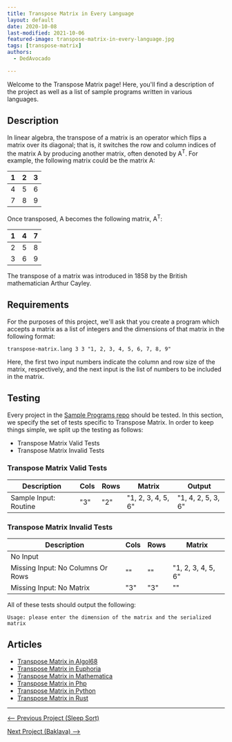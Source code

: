 ```yaml
---
title: Transpose Matrix in Every Language
layout: default
date: 2020-10-08
last-modified: 2021-10-06
featured-image: transpose-matrix-in-every-language.jpg
tags: [transpose-matrix]
authors: 
  - DedAvocado

---
```


Welcome to the Transpose Matrix page! Here, you'll find a description of the project as well as a list of sample programs written in various languages.

## Description

In linear algebra, the transpose of a matrix is an operator which flips a matrix over its diagonal; 
that is, it switches the row and column indices of the matrix A by producing another matrix, often 
denoted by A<sup>T</sup>. For example, the following matrix could be the matrix A:

| 1 | 2 | 3 |
| - |:-:| -:|
| 4 | 5 | 6 |
| 7 | 8 | 9 |

Once transposed, A becomes the following matrix, A<sup>T</sup>:

| 1 | 4 | 7 |
| - |:-:| -:|
| 2 | 5 | 8 |
| 3 | 6 | 9 |

The transpose of a matrix was introduced in 1858 by the British mathematician Arthur Cayley.


## Requirements

For the purposes of this project, we'll ask that you create a program which accepts
a matrix as a list of integers and the dimensions of that matrix in the following
format:

```
transpose-matrix.lang 3 3 "1, 2, 3, 4, 5, 6, 7, 8, 9"
```

Here, the first two input numbers indicate the column and row size of the matrix, respectively, and the 
next input is the list of numbers to be included in the matrix.


## Testing

Every project in the [Sample Programs repo](https://github.com/TheRenegadeCoder/sample-programs) should be tested.
In this section, we specify the set of tests specific to Transpose Matrix.
In order to keep things simple, we split up the testing as follows:

- Transpose Matrix Valid Tests
- Transpose Matrix Invalid Tests

### Transpose Matrix Valid Tests

| Description | Cols | Rows | Matrix | Output |
| ----------- | ---- | ---- | ------ | ------ |
| Sample Input: Routine | "3" | "2" | "1, 2, 3, 4, 5, 6" | "1, 4, 2, 5, 3, 6" |

### Transpose Matrix Invalid Tests

| Description | Cols | Rows | Matrix |
| ----------- | ---- | ---- | ------ |
| No Input |  |  |  |
| Missing Input: No Columns Or Rows | "" | "" | "1, 2, 3, 4, 5, 6" |
| Missing Input: No Matrix | "3" | "3" | "" |

All of these tests should output the following:

```
Usage: please enter the dimension of the matrix and the serialized matrix
```


## Articles

- [Transpose Matrix in Algol68](https://rzuckerm.github.io/sample-programs-website-copy/projects/transpose-matrix/algol68)
- [Transpose Matrix in Euphoria](https://rzuckerm.github.io/sample-programs-website-copy/projects/transpose-matrix/euphoria)
- [Transpose Matrix in Mathematica](https://rzuckerm.github.io/sample-programs-website-copy/projects/transpose-matrix/mathematica)
- [Transpose Matrix in Php](https://rzuckerm.github.io/sample-programs-website-copy/projects/transpose-matrix/php)
- [Transpose Matrix in Python](https://rzuckerm.github.io/sample-programs-website-copy/projects/transpose-matrix/python)
- [Transpose Matrix in Rust](https://rzuckerm.github.io/sample-programs-website-copy/projects/transpose-matrix/rust)

***

<nav class="project-nav">

<div id="prev" markdown="1">

[<-- Previous Project (Sleep Sort)](https://rzuckerm.github.io/sample-programs-website-copy/projects/sleep-sort)

</div>

<div id="next" markdown="1">

[Next Project (Baklava) -->](https://rzuckerm.github.io/sample-programs-website-copy/projects/baklava)

</div>

</nav>
